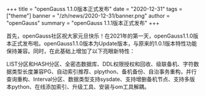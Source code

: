 +++
title = "openGauss 1.1.0版本正式发布"
date = "2020-12-31"
tags = ["theme"]
banner = "/zh/news/2020-12-31/banner.png"
author = "openGauss"
summary = "openGauss 1.1.1版本正式发布"
+++

首先，openGauss社区祝大家元旦快乐！在2021年的第一天，openGauss1.1.0版本正式发布啦。openGauss1.1.0版本为Update版本，与原来的1.0.1版本特性功能保持兼容。同时，在此基础上增加了以下亮眼新特性：

LIST分区和HASH分区、全密态数据库、DDL权限授权和回收、级联备机、字符数据类型长度兼容PG、自动索引推荐、plpython、备机备份、自治事务重构，并行查询重构、Interval分区、数据类型支持sysdate、支持增删备机节点、支持多版本python、在线添加索引、升级工具、安装与om工具解耦。

